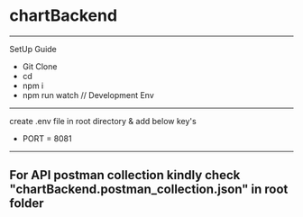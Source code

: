 # chartBackend
---
SetUp Guide

- Git Clone <repo URL>
- cd <folderName>
- npm i
- npm run watch // Development Env

---

create .env file in root directory & add below key's

- PORT = 8081

---

For API postman collection kindly check "chartBackend.postman_collection.json" in root folder 
---
